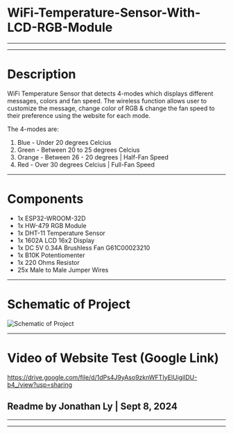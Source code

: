 # WiFi-Temperature-Sensor-With-LCD-RGB-Module
-------------------------------------------------------------------------------------------------------------------------------
-------------------------------------------------------------------------------------------------------------------------------
# Description

WiFi Temperature Sensor that detects 4-modes which displays different messages, colors and fan speed. The wireless function 
allows user to customize the message, change color of RGB & change the fan speed to their preference using the website for 
each mode. 

The 4-modes are:

1. Blue - Under 20 degrees Celcius
2. Green - Between 20 to 25 degrees Celcius
3. Orange - Between 26 - 20 degrees | Half-Fan Speed
4. Red - Over 30 degrees Celcius | Full-Fan Speed
-------------------------------------------------------------------------------------------------------------------------------
# Components

- 1x ESP32-WROOM-32D
- 1x HW-479 RGB Module
- 1x DHT-11 Temperature Sensor
- 1x 1602A LCD 16x2 Display
- 1x DC 5V 0.34A Brushless Fan G61C00023210
- 1x B10K Potentiomenter
- 1x 220 Ohms Resistor
- 25x Male to Male Jumper Wires
-------------------------------------------------------------------------------------------------------------------------------
# Schematic of Project

![Schematic of Project](https://github.com/user-attachments/assets/a2334de3-de80-4335-881d-8399fa43f85a)

-------------------------------------------------------------------------------------------------------------------------------
# Video of Website Test (Google Link)

https://drive.google.com/file/d/1dPs4J9yAso9zknWFTIyElUigilDU-b4_/view?usp=sharing

Readme by Jonathan Ly | Sept 8, 2024
-------------------------------------------------------------------------------------------------------------------------------
-------------------------------------------------------------------------------------------------------------------------------
-------------------------------------------------------------------------------------------------------------------------------
